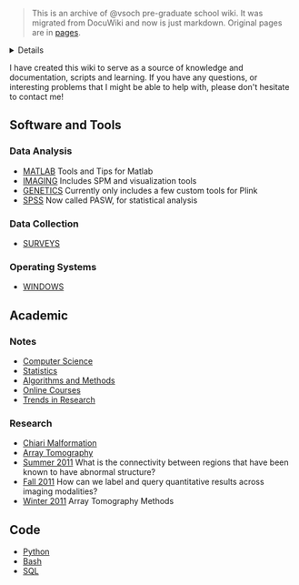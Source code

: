 > This is an archive of @vsoch pre-graduate school wiki. It was migrated from DocuWiki and now is just markdown. Original pages are in [pages](pages).

<details>

![img/legacy.png](img/legacy.png)

</details>

I have created this wiki to serve as a source of knowledge and documentation, scripts and learning.  If you have any questions, or interesting problems that I might be able to help with, please don't hesitate to contact me!

## Software and Tools

### Data Analysis

 - [MATLAB](matlab.md) Tools and Tips for Matlab
 - [IMAGING](imaging.md) Includes SPM and visualization tools
 - [GENETICS](genetics.md) Currently only includes a few custom tools for Plink
 - [SPSS](spss.md) Now called PASW, for statistical analysis

### Data Collection

 - [SURVEYS](surveys.md)

### Operating Systems

 - [WINDOWS](windows.md)


## Academic

### Notes

 - [Computer Science](computer-science.md)
 - [Statistics](statistics.md)
 - [Algorithms and Methods](algorithms-and-methods.md)
 - [Online Courses](online-courses.md)
 - [Trends in Research](http://www.journalogy.net)

### Research

 - [Chiari Malformation](chiari-malformation.md)
 - [Array Tomography](array-tomography.md)
 - [Summer 2011](summer-2011.md) What is the connectivity between regions that have been known to have abnormal structure? 
 - [Fall 2011](fall-2011.md) How can we label and query quantitative results across imaging modalities? 
 - [Winter 2011](winter-2011.md) Array Tomography Methods

## Code

 - [Python](python.md)
 - [Bash](bash.md)
 - [SQL](sql.md)
